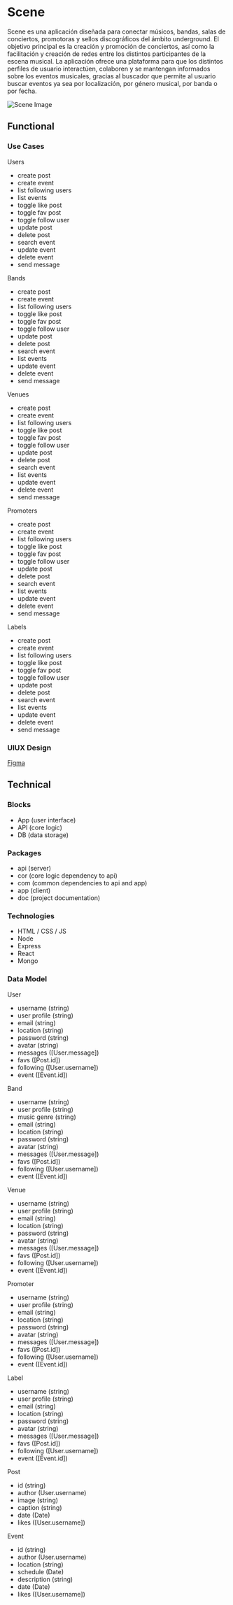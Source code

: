 # Scene

Scene es una aplicación diseñada para conectar músicos, bandas, salas de conciertos, promotoras y sellos discográficos del ámbito underground. El objetivo principal es la creación y promoción de conciertos, así como la facilitación y creación de redes entre los distintos participantes de la escena musical.
La aplicación ofrece una plataforma para que los distintos perfiles de usuario interactúen, colaboren y se mantengan informados sobre los eventos musicales, gracias al buscador que permite al usuario buscar eventos ya sea por localización, por género musical, por banda o por fecha.

![Scene Image](https://media.giphy.com/media/39DV0pT9v42Fq/giphy.gif?cid=ecf05e47m4kzmaq2wr3vcwdlfcfo7fgconr1yjonyfor0zy7&ep=v1_gifs_search&rid=giphy.gif&ct=g)

## Functional

### Use Cases

Users
- create post
- create event
- list following users
- list events
- toggle like post
- toggle fav post
- toggle follow user
- update post
- delete post
- search event
- update event
- delete event
- send message

Bands
- create post
- create event
- list following users
- toggle like post
- toggle fav post
- toggle follow user
- update post
- delete post
- search event
- list events
- update event
- delete event
- send message

Venues
- create post
- create event
- list following users
- toggle like post
- toggle fav post
- toggle follow user
- update post
- delete post
- search event
- list events
- update event
- delete event
- send message

Promoters
- create post
- create event
- list following users
- toggle like post
- toggle fav post
- toggle follow user
- update post
- delete post
- search event
- list events
- update event
- delete event
- send message

Labels
- create post
- create event
- list following users
- toggle like post
- toggle fav post
- toggle follow user
- update post
- delete post
- search event
- list events
- update event
- delete event
- send message

### UIUX Design
[Figma](https://www.figma.com/design/ENeHGUGHQy8gNxY00fCLsa/Untitled?node-id=1-710&t=TEnsDeO22H759zz5-0)

## Technical

### Blocks

- App (user interface)
- API (core logic)
- DB (data storage)

### Packages

- api (server)
- cor (core logic dependency to api)
- com (common dependencies to api and app)
- app (client)
- doc (project documentation)

### Technologies

- HTML / CSS  / JS
- Node
- Express
- React
- Mongo

### Data Model

User
- username (string)
- user profile (string)
- email (string)
- location (string)
- password (string)
- avatar (string)
- messages ([User.message])
- favs ([Post.id])
- following ([User.username])
- event ([Event.id])

Band
- username (string)
- user profile (string)
- music genre (string)
- email (string)
- location (string)
- password (string)
- avatar (string)
- messages ([User.message])
- favs ([Post.id])
- following ([User.username])
- event ([Event.id])

Venue
- username (string)
- user profile (string)
- email (string)
- location (string)
- password (string)
- avatar (string)
- messages ([User.message])
- favs ([Post.id])
- following ([User.username])
- event ([Event.id])

Promoter
- username (string)
- user profile (string)
- email (string)
- location (string)
- password (string)
- avatar (string)
- messages ([User.message])
- favs ([Post.id])
- following ([User.username])
- event ([Event.id])

Label
- username (string)
- user profile (string)
- email (string)
- location (string)
- password (string)
- avatar (string)
- messages ([User.message])
- favs ([Post.id])
- following ([User.username])
- event ([Event.id])

Post
- id (string)
- author (User.username)
- image (string)
- caption (string)
- date (Date)
- likes ([User.username])

Event
- id (string)
- author (User.username)
- location (string)
- schedule (Date)
- description (string)
- date (Date)
- likes ([User.username])


